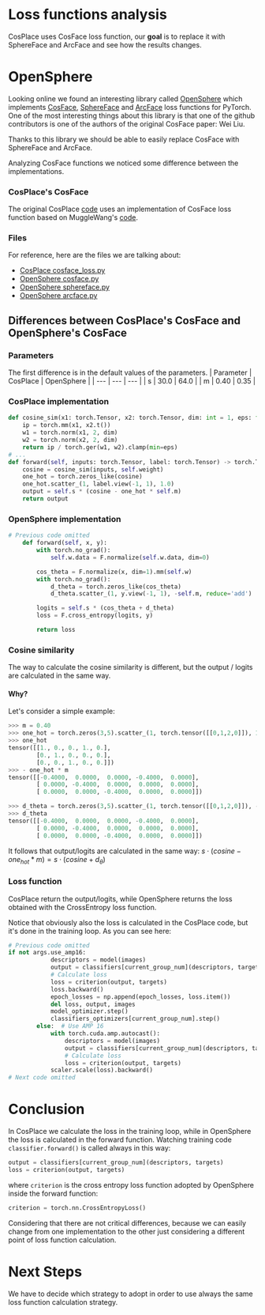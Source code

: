# Loss functions analysis
CosPlace uses CosFace loss function, our **goal** is to replace it with SphereFace and ArcFace and see how the results changes.

# OpenSphere
Looking online we found an interesting library called [OpenSphere](https://opensphere.world/) which implements [CosFace](https://github.com/ydwen/opensphere/blob/main/model/head/cosface.py), [SphereFace](https://github.com/ydwen/opensphere/blob/main/model/head/sphereface.py) and [ArcFace](https://github.com/ydwen/opensphere/blob/main/model/head/arcface.py) loss functions for PyTorch. One of the most interesting things about this library is that one of the github contributors is one of the authors of the original CosFace paper: Wei Liu.

Thanks to this library we should be able to easily replace CosFace with SphereFace and ArcFace.

Analyzing CosFace functions we noticed some difference between the implementations.
### CosPlace's CosFace
The original CosPlace [code](https://github.com/gmberton/CosPlace) uses an implementation of CosFace loss function based on MuggleWang's [code](https://github.com/MuggleWang/CosFace_pytorch/blob/master/layer.py).

### Files
For reference, here are the files we are talking about:
- [CosPlace cosface_loss.py](cosface_loss.py)
- [OpenSphere cosface.py](cosface.py)
- [OpenSphere sphereface.py](sphereface.py)
- [OpenSphere arcface.py](arcface.py)

## Differences between CosPlace's CosFace and OpenSphere's CosFace

### Parameters
The first difference is in the default values of the parameters.
| Parameter | CosPlace | OpenSphere |
| --- | --- | --- |
| s | 30.0 | 64.0 |
| m | 0.40 | 0.35 |

### CosPlace implementation
```python
def cosine_sim(x1: torch.Tensor, x2: torch.Tensor, dim: int = 1, eps: float = 1e-8) -> torch.Tensor:
    ip = torch.mm(x1, x2.t())
    w1 = torch.norm(x1, 2, dim)
    w2 = torch.norm(x2, 2, dim)
    return ip / torch.ger(w1, w2).clamp(min=eps)
# ...
def forward(self, inputs: torch.Tensor, label: torch.Tensor) -> torch.Tensor:
    cosine = cosine_sim(inputs, self.weight)
    one_hot = torch.zeros_like(cosine)
    one_hot.scatter_(1, label.view(-1, 1), 1.0)
    output = self.s * (cosine - one_hot * self.m)
    return output
```
### OpenSphere implementation
```python
# Previous code omitted
    def forward(self, x, y):
        with torch.no_grad():
            self.w.data = F.normalize(self.w.data, dim=0)

        cos_theta = F.normalize(x, dim=1).mm(self.w)
        with torch.no_grad():
            d_theta = torch.zeros_like(cos_theta)
            d_theta.scatter_(1, y.view(-1, 1), -self.m, reduce='add')

        logits = self.s * (cos_theta + d_theta)
        loss = F.cross_entropy(logits, y)

        return loss
```
### Cosine similarity
The way to calculate the cosine similarity is different, but the output / logits are calculated in the same way.
#### Why?
Let's consider a simple example:
```python
>>> m = 0.40
>>> one_hot = torch.zeros(3,5).scatter_(1, torch.tensor([[0,1,2,0]]), 1.0)
>>> one_hot
tensor([[1., 0., 0., 1., 0.],
        [0., 1., 0., 0., 0.],
        [0., 0., 1., 0., 0.]])
>>> - one_hot * m
tensor([[-0.4000,  0.0000,  0.0000, -0.4000,  0.0000],
        [ 0.0000, -0.4000,  0.0000,  0.0000,  0.0000],
        [ 0.0000,  0.0000, -0.4000,  0.0000,  0.0000]])

>>> d_theta = torch.zeros(3,5).scatter_(1, torch.tensor([[0,1,2,0]]), -m, reduce='add')
>>> d_theta
tensor([[-0.4000,  0.0000,  0.0000, -0.4000,  0.0000],
        [ 0.0000, -0.4000,  0.0000,  0.0000,  0.0000],
        [ 0.0000,  0.0000, -0.4000,  0.0000,  0.0000]])
```
It follows that output/logits are calculated in the same way:
$s\cdot(cosine-one_{hot} * m) = s\cdot(cosine+d_{\theta})$  
### Loss function

CosPlace return the output/logits, while OpenSphere returns the loss obtained with the CrossEntropy loss function.

Notice that obviously also the loss is calculated in the CosPlace code, but it's done in the training loop.
As you can see here:
```python
# Previous code omitted
if not args.use_amp16:
            descriptors = model(images)
            output = classifiers[current_group_num](descriptors, targets)
            # Calculate loss
            loss = criterion(output, targets)
            loss.backward()
            epoch_losses = np.append(epoch_losses, loss.item())
            del loss, output, images
            model_optimizer.step()
            classifiers_optimizers[current_group_num].step()
        else:  # Use AMP 16
            with torch.cuda.amp.autocast():
                descriptors = model(images)
                output = classifiers[current_group_num](descriptors, targets)
                # Calculate loss
                loss = criterion(output, targets)
            scaler.scale(loss).backward()
# Next code omitted
```
# Conclusion
In CosPlace we calculate the loss in the training loop, while in OpenSphere the loss is calculated in the forward function. Watching training code `classifier.forward()` is called always in this way:
```python
output = classifiers[current_group_num](descriptors, targets)
loss = criterion(output, targets) 
```
where `criterion` is the cross entropy loss function adopted by OpenSphere inside the forward function:
```python
criterion = torch.nn.CrossEntropyLoss()
```

Considering that there are not critical differences, because we can easily change from one implementation to the other just considering a different point of loss function calculation.

# Next Steps
We have to decide which strategy to adopt in order to use always the same loss function calculation strategy.
